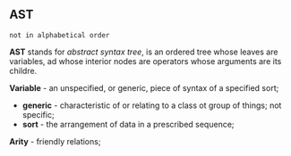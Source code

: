 ## AST

`not in alphabetical order`

**AST** stands for _abstract syntax tree_, is an ordered tree whose leaves are variables, ad whose interior nodes are operators whose arguments are its childre. 

**Variable** - an unspecified, or generic, piece of syntax of a specified sort;
 * **generic** - characteristic of or relating to a class ot group of things; not specific;
 * **sort** - the arrangement of data in a prescribed sequence;   

**Arity** - friendly relations; 
